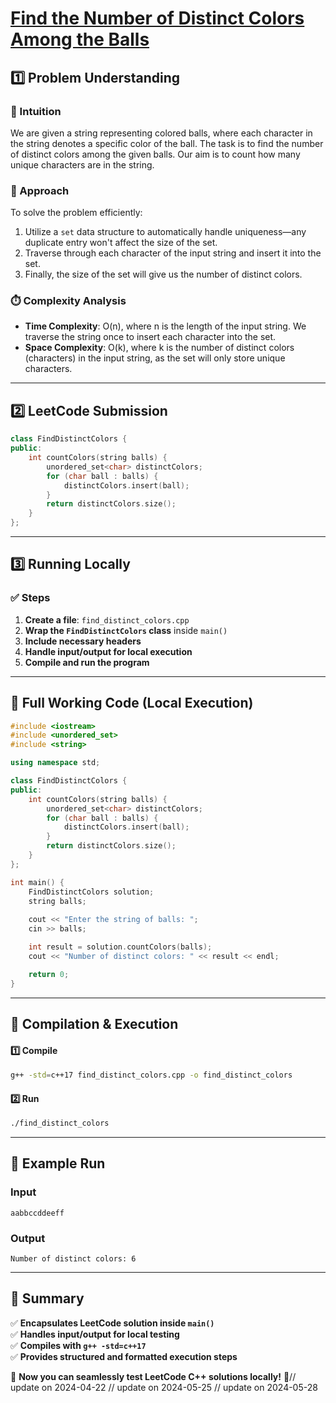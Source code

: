 # **[Find the Number of Distinct Colors Among the Balls](https://leetcode.com/problems/find-the-number-of-distinct-colors-among-the-balls/description/)**  

## **1️⃣ Problem Understanding**  
### **📌 Intuition**  
We are given a string representing colored balls, where each character in the string denotes a specific color of the ball. The task is to find the number of distinct colors among the given balls. Our aim is to count how many unique characters are in the string.

### **🚀 Approach**  
To solve the problem efficiently:
1. Utilize a `set` data structure to automatically handle uniqueness—any duplicate entry won't affect the size of the set.
2. Traverse through each character of the input string and insert it into the set.
3. Finally, the size of the set will give us the number of distinct colors.

### **⏱️ Complexity Analysis**  
- **Time Complexity**: O(n), where n is the length of the input string. We traverse the string once to insert each character into the set.
- **Space Complexity**: O(k), where k is the number of distinct colors (characters) in the input string, as the set will only store unique characters.

---  

## **2️⃣ LeetCode Submission**  
```cpp
class FindDistinctColors {
public:
    int countColors(string balls) {
        unordered_set<char> distinctColors;
        for (char ball : balls) {
            distinctColors.insert(ball);
        }
        return distinctColors.size();
    }
};
```  

---  

## **3️⃣ Running Locally**  
### **✅ Steps**  
1. **Create a file**: `find_distinct_colors.cpp`  
2. **Wrap the `FindDistinctColors` class** inside `main()`  
3. **Include necessary headers**  
4. **Handle input/output for local execution**  
5. **Compile and run the program**  

---  

## **📝 Full Working Code (Local Execution)**  
```cpp
#include <iostream>
#include <unordered_set>
#include <string>

using namespace std;

class FindDistinctColors {
public:
    int countColors(string balls) {
        unordered_set<char> distinctColors;
        for (char ball : balls) {
            distinctColors.insert(ball);
        }
        return distinctColors.size();
    }
};

int main() {
    FindDistinctColors solution;
    string balls;
    
    cout << "Enter the string of balls: ";
    cin >> balls;

    int result = solution.countColors(balls);
    cout << "Number of distinct colors: " << result << endl;

    return 0;
}
```  

---  

## **🔧 Compilation & Execution**  
#### **1️⃣ Compile**  
```bash
g++ -std=c++17 find_distinct_colors.cpp -o find_distinct_colors
```  

#### **2️⃣ Run**  
```bash
./find_distinct_colors
```  

---  

## **🎯 Example Run**  
### **Input**  
```
aabbccddeeff
```  
### **Output**  
```
Number of distinct colors: 6
```  

---  

## **📌 Summary**  
✅ **Encapsulates LeetCode solution inside `main()`**  
✅ **Handles input/output for local testing**  
✅ **Compiles with `g++ -std=c++17`**  
✅ **Provides structured and formatted execution steps**  

🚀 **Now you can seamlessly test LeetCode C++ solutions locally!** 🚀// update on 2024-04-22
// update on 2024-05-25
// update on 2024-05-28
